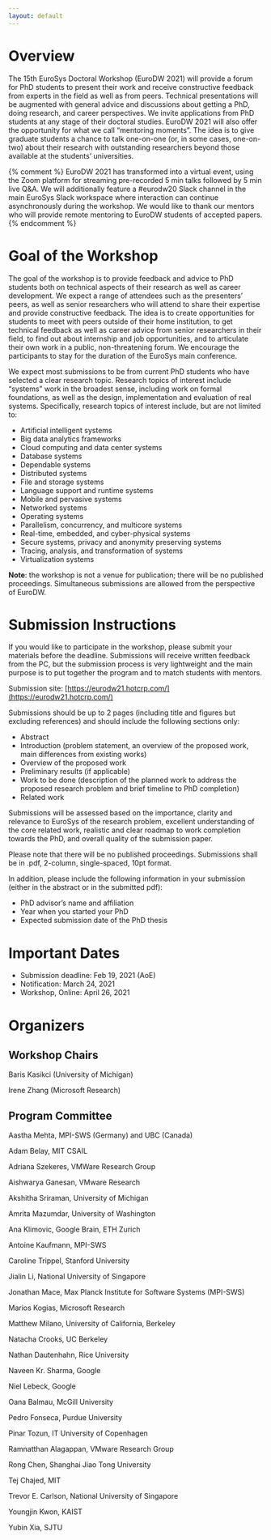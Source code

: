 ```yaml
---
layout: default
---
```


# Overview

The 15th EuroSys Doctoral Workshop (EuroDW 2021) will provide a forum for PhD students to present their work and receive constructive feedback from experts in the field as well as from peers. Technical presentations will be augmented with general advice and discussions about getting a PhD, doing research, and career perspectives. We invite applications from PhD students at any stage of their doctoral studies. EuroDW 2021 will also offer the opportunity for what we call “mentoring moments”. The idea is to give graduate students a chance to talk one-on-one (or, in some cases, one-on-two) about their research with outstanding researchers beyond those available at the students’ universities. 

{% comment %}
EuroDW 2021 has transformed into a virtual event, using the Zoom platform for streaming pre-recorded 5 min talks followed by 5 min live Q&A. We will additionally feature a #eurodw20 Slack channel in the main EuroSys Slack workspace where interaction can continue asynchronously during the workshop. We would like to thank our mentors who will provide remote mentoring to EuroDW students of accepted papers.
{% endcomment %}

# Goal of the Workshop

The goal of the workshop is to provide feedback and advice to PhD students both on technical aspects of their research as well as career development. We expect a range of attendees such as the presenters’ peers, as well as senior researchers who will attend to share their expertise and provide constructive feedback. The idea is to create opportunities for students to meet with peers outside of their home institution, to get technical feedback as well as career advice from senior researchers in their field, to find out about internship and job opportunities, and to articulate their own work in a public, non-threatening forum. We encourage the participants to stay for the duration of the EuroSys main conference.

We expect most submissions to be from current PhD students who have selected a clear research topic. Research topics of interest include “systems” work in the broadest sense, including work on formal foundations, as well as the design, implementation and evaluation of real systems. Specifically, research topics of interest include, but are not limited to:

- Artificial intelligent systems
- Big data analytics frameworks
- Cloud computing and data center systems
- Database systems
- Dependable systems
- Distributed systems
- File and storage systems
- Language support and runtime systems
- Mobile and pervasive systems
- Networked systems
- Operating systems
- Parallelism, concurrency, and multicore systems
- Real-time, embedded, and cyber-physical systems
- Secure systems, privacy and anonymity preserving systems
- Tracing, analysis, and transformation of systems
- Virtualization systems

**Note**: the workshop is not a venue for publication; there will be no published proceedings. Simultaneous submissions are allowed from the perspective of EuroDW. 

# Submission Instructions

If you would like to participate in the workshop, please submit your materials before the deadline. Submissions will receive written feedback from the PC, but the submission process is very lightweight and the main purpose is to put together the program and to match students with mentors.

Submission site: [https://eurodw21.hotcrp.com/](https://eurodw21.hotcrp.com/)

Submissions should be up to 2 pages (including title and figures but excluding references) and should include the following sections only:

- Abstract
- Introduction (problem statement, an overview of the proposed work, main differences from existing works)
- Overview of the proposed work
- Preliminary results (if applicable)
- Work to be done (description of the planned work to address the proposed research problem and brief timeline to PhD completion)
- Related work

Submissions will be assessed based on the importance, clarity and relevance to EuroSys of the research problem, excellent understanding of the core related work, realistic and clear roadmap to work completion towards the PhD, and overall quality of the submission paper.

Please note that there will be no published proceedings. Submissions shall be in .pdf, 2-column, single-spaced, 10pt format.

In addition, please include the following information in your submission (either in the abstract or in the submitted pdf):

- PhD advisor’s name and affiliation
- Year when you started your PhD
- Expected submission date of the PhD thesis

# Important Dates

- Submission deadline: Feb 19, 2021 (AoE)
- Notification: March 24, 2021
- Workshop, Online: April 26, 2021

# Organizers

## Workshop Chairs

Baris Kasikci (University of Michigan)

Irene Zhang (Microsoft Research)

## Program Committee

Aastha Mehta, MPI-SWS (Germany) and UBC (Canada)

Adam Belay, MIT CSAIL

Adriana	Szekeres, VMWare Research Group

Aishwarya Ganesan, VMware Research

Akshitha Sriraman, University of Michigan

Amrita Mazumdar, University of Washington

Ana Klimovic, Google Brain, ETH Zurich

Antoine	Kaufmann, MPI-SWS

Caroline Trippel, Stanford University

Jialin Li, National University of Singapore

Jonathan Mace, Max Planck Institute for Software Systems (MPI-SWS)

Marios Kogias, Microsoft Research

Matthew	Milano, University of California, Berkeley

Natacha	Crooks, UC Berkeley

Nathan Dautenhahn, Rice University

Naveen Kr. Sharma, Google

Niel Lebeck, Google

Oana Balmau, McGill University

Pedro Fonseca, Purdue University

Pinar Tozun, IT University of Copenhagen

Ramnatthan Alagappan, VMware Research Group

Rong Chen, Shanghai Jiao Tong University

Tej Chajed, MIT

Trevor E. Carlson, National University of Singapore

Youngjin Kwon, KAIST

Yubin Xia, SJTU

